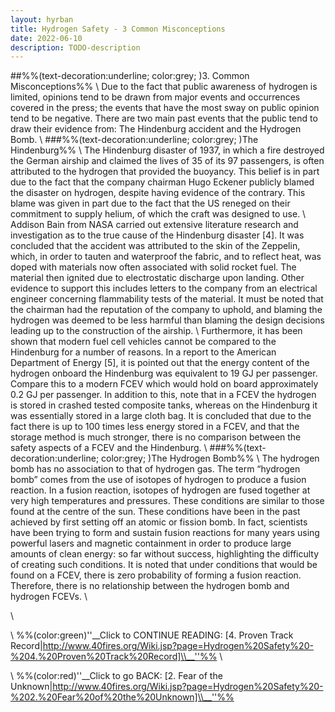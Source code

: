 ```yaml
---
layout: hyrban
title: Hydrogen Safety - 3 Common Misconceptions
date: 2022-06-10
description: TODO-description
---
```

##%%(text-decoration:underline; color:grey; )3. Common Misconceptions%%
\\
Due to the fact that public awareness of hydrogen is limited, opinions tend to be drawn from major events and occurrences covered in the press; the events that have the most sway on public opinion tend to be negative. There are two main past events that the public tend to draw their evidence from: The Hindenburg accident and the Hydrogen Bomb.
\\
###%%(text-decoration:underline; color:grey; )The Hindenburg%%
\\
The Hindenburg disaster of 1937, in which a fire destroyed the German airship and claimed the lives of 35 of its 97 passengers, is often attributed to the hydrogen that provided the buoyancy. This belief is in part due to the fact that the company chairman Hugo Eckener publicly blamed the disaster on hydrogen, despite having evidence of the contrary. This blame was given in part due to the fact that the US reneged on their commitment to supply helium, of which the craft was designed to use. 
\\
Addison Bain from NASA carried out extensive literature research and investigation as to the true cause of the Hindenburg disaster [4]. It was concluded that the accident was attributed to the skin of the Zeppelin, which, in order to tauten and waterproof the fabric, and to reflect heat, was doped with materials now often associated with solid rocket fuel. The material then ignited due to electrostatic discharge upon landing. Other evidence to support this includes letters to the company from an electrical engineer concerning flammability tests of the material. It must be noted that the chairman had the reputation of the company to uphold, and blaming the hydrogen was deemed to be less harmful than blaming the design decisions leading up to the construction of the airship.
\\
Furthermore, it has been shown that modern fuel cell vehicles cannot be compared to the Hindenburg for a number of reasons. In a report to the American Department of Energy [5], it is pointed out that the energy content of the hydrogen onboard the Hindenburg was equivalent to 19 GJ per passenger. Compare this to a modern FCEV which would hold on board approximately 0.2 GJ per passenger. In addition to this, note that in a FCEV the hydrogen is stored in crashed tested composite tanks, whereas on the Hindenburg it was essentially stored in a large cloth bag. It is concluded that due to the fact there is up to 100 times less energy stored in a FCEV, and that the storage method is much stronger, there is no comparison between the safety aspects of a FCEV and the Hindenburg.
\\
###%%(text-decoration:underline; color:grey; )The Hydrogen Bomb%%
\\
The hydrogen bomb has no association to that of hydrogen gas. The term “hydrogen bomb” comes from the use of isotopes of hydrogen to produce a fusion reaction. In a fusion reaction, isotopes of hydrogen are fused together at very high temperatures and pressures. These conditions are similar to those found at the centre of the sun. These conditions have been in the past achieved by first setting off an atomic or fission bomb. In fact, scientists have been trying to form and sustain fusion reactions for many years using powerful lasers and magnetic containment in order to produce large amounts of clean energy: so far without success, highlighting the difficulty of creating such conditions. It is noted that under conditions that would be found on a FCEV, there is zero probability of forming a fusion reaction. Therefore, there is no relationship between the hydrogen bomb and hydrogen FCEVs.
\\
 
 \\
  
  \\
%%(color:green)''__Click to CONTINUE READING: [4. Proven Track Record|http://www.40fires.org/Wiki.jsp?page=Hydrogen%20Safety%20-%204.%20Proven%20Track%20Record]\\__''%%
\\
 
 \\
 %%(color:red)''__Click to go BACK: [2. Fear of the Unknown|http://www.40fires.org/Wiki.jsp?page=Hydrogen%20Safety%20-%202.%20Fear%20of%20the%20Unknown]\\__''%%
